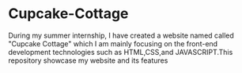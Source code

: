 # Cupcake-Cottage
During my summer internship, I have created a website named called "Cupcake Cottage" which I am mainly focusing on the front-end development technologies such as HTML,CSS,and JAVASCRIPT.This repository showcase my website and its features 
